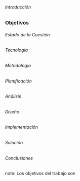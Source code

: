 ######  Introducción
### **Objetivos**
###### Estado de la Cuestión
###### Tecnología
###### Metodología
###### Planificación
###### Análisis
###### Diseño
###### Implementación
###### Solución
###### Conclusiones

note:
    Los objetivos del trabajo son
